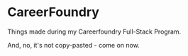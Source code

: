 # CareerFoundry
Things made during my Careerfoundry Full-Stack Program.

And, no, it's not copy-pasted - come on now.
